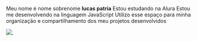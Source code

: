 Meu nome é nome sobrenome **lucas patria**
Estou estudando na Alura
Estou me desenvolvendo na linguagem JavaScript
Utilizo esse espaço para minha organização e compartilhamento dos meu projetos desenvolvidos


![](https://media.tenor.com/TNYTwFjAIN8AAAAi/cute.gif).




